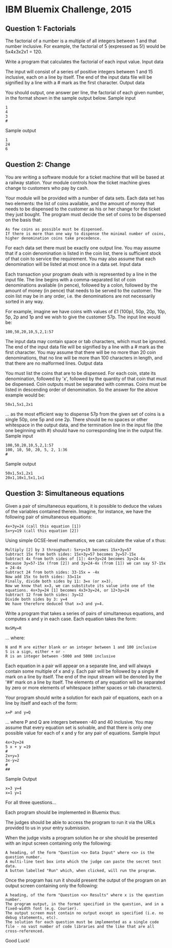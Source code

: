 # IBM Bluemix Challenge, 2015

## Question 1: Factorials

The factorial of a number is a multiple of all integers between 1 and that number inclusive. For example, the factorial of 5 (expressed as 5!) would be 5x4x3x2x1 = 120.

Write a program that calculates the factorial of each input value.
Input data

The input will consist of a series of positive integers between 1 and 15 inclusive, each on a line by itself. The end of the input data file will be signified by a line with a # mark as the first character.
Output data

You should output, one answer per line, the factorial of each given number, in the format shown in the sample output below.
Sample input

    1
    4
    3
    #

Sample output

    1
    24
    6

## Question 2: Change

You are writing a software module for a ticket machine that will be based at a railway station. Your module controls how the ticket machine gives change to customers who pay by cash.

Your module will be provided with a number of data sets. Each data set has two elements: the list of coins available, and the amount of money that needs to be dispensed to the customer as his or her change for the ticket they just bought. The program must decide the set of coins to be dispensed on the basis that:

    As few coins as possible must be dispensed.
    If there is more than one way to dispense the minimal number of coins, higher denomination coins take precedence.

For each data set there must be exactly one output line. You may assume that if a coin denomination is listed in the coin list, there is sufficient stock of that coin to service the requirement. You may also assume that each denomination will be listed at most once in a data set.
Input data

Each transaction your program deals with is represented by a line in the input file. The line begins with a comma-separated list of coin denominations available (in pence), followed by a colon, followed by the amount of money (in pence) that needs to be served to the customer. The coin list may be in any order, i.e. the denominations are not necessarily sorted in any way.

For example, imagine we have coins with values of £1 (100p), 50p, 20p, 10p, 5p, 2p and 1p and we wish to give the customer 57p. The input line would be:

    100,50,20,10,5,2,1:57

The input data may contain space or tab characters, which must be ignored. The end of the input data file will be signified by a line with a # mark as the first character. You may assume that there will be no more than 20 coin denominations, that no line will be more than 100 characters in length, and that there are no malformed lines.
Output data

You must list the coins that are to be dispensed. For each coin, state its denomination, followed by 'x', followed by the quantity of that coin that must be dispensed. Coin outputs must be separated with commas. Coins must be listed in descending order of denomination. So the answer for the above example would be:

    50x1,5x1,2x1

... as the most efficient way to dispense 57p from the given set of coins is a single 50p, one 5p and one 2p. There should be no spaces or other whitespace in the output data, and the termination line in the input file (the one beginning with #) should have no corresponding line in the output file.
Sample input

    100,50,20,10,5,2,1:57
    100, 10, 50, 20, 5, 2, 1:36
    #

Sample output

    50x1,5x1,2x1
    20x1,10x1,5x1,1x1

## Question 3: Simultaneous equations

Given a pair of simultaneous equations, it is possible to deduce the values of the variables contained therein. Imagine, for instance, we have the following pair of simultaneous equations:

    4x+3y=24 (call this equation [1])
    5x+y=19 (call this equation [2])

Using simple GCSE-level mathematics, we can calculate the value of x thus:

    Multiply [2] by 3 throughout: 5x+y=19 becomes 15x+3y=57
    Subtract 15x from both sides: 15x+3y=57 becomes 3y=57-15x
    Subtract 4x from both sides of [1]: 4x+3y=24 becomes 3y=24-4x
    Because 3y=57-15x (from [2]) and 3y=24-4x (from [1]) we can say 57-15x = 24-4x
    Subtract 24 from both sides: 33-15x = -4x
    Now add 15x to both sides: 33=11x
    Finally, divide both sides by 11: 3=x (or x=3).
    Now we know that x=3, we can substitute its value into one of the equations. 4x+3y=24 [1] becomes 4x3+3y=24, or 12+3y=24
    Subtract 12 from both sides: 3y=12
    Divide both sides by 3: y=4
    We have therefore deduced that x=3 and y=4.

Write a program that takes a series of pairs of simultaneous equations, and computes x and y in each case. Each equation takes the form:

    NxSMy=R

... where:

    N and M are either blank or an integer between 1 and 100 inclusive
    S is a sign, either + or -
    R is an integer between -5000 and 5000 inclusive

Each equation in a pair will appear on a separate line, and will always contain some multiple of x and y. Each pair will be followed by a single # mark on a line by itself. The end of the input stream will be denoted by the '##' mark on a line by itself. The elements of any equation will be separated by zero or more elements of whitespace (either spaces or tab characters).

Your program should write a solution for each pair of equations, each on a line by itself and each of the form:

    x=P and y=Q

... where P and Q are integers between -40 and 40 inclusive. You may assume that every equation set is solvable, and that there is only one possible value for each of x and y for any pair of equations.
Sample Input

    4x+3y=24
    5 x + y =19
    #
    2x+y=3
    3x-y=2
    #
    ##

Sample Output

    x=3 y=4
    x=1 y=1

For all three questions...

Each program should be implemented in Bluemix thus:

The judges should be able to access the program to run it via the URLs provided to us in your entry submission.

When the judge visits a program solution he or she should be presented with an input screen containing only the following:

    A heading, of the form "Question <x> Data Input" where <x> is the question number.
    A multi-line text box into which the judge can paste the secret test data.
    A button labelled "Run" which, when clicked, will run the program.

Once the program has run it should present the output of the program on an output screen containing only the following:

    A heading, of the form "Question <x> Results" where x is the question number.
    The program output, in the format specified in the question, and in a fixed-width font (e.g. Courier).
    The output screen must contain no output except as specified (i.e. no debug statements, etc).
    The solution for each question must be implemented as a single code file - no vast number of code libraries and the like that are all cross-referenced.

Good Luck!

